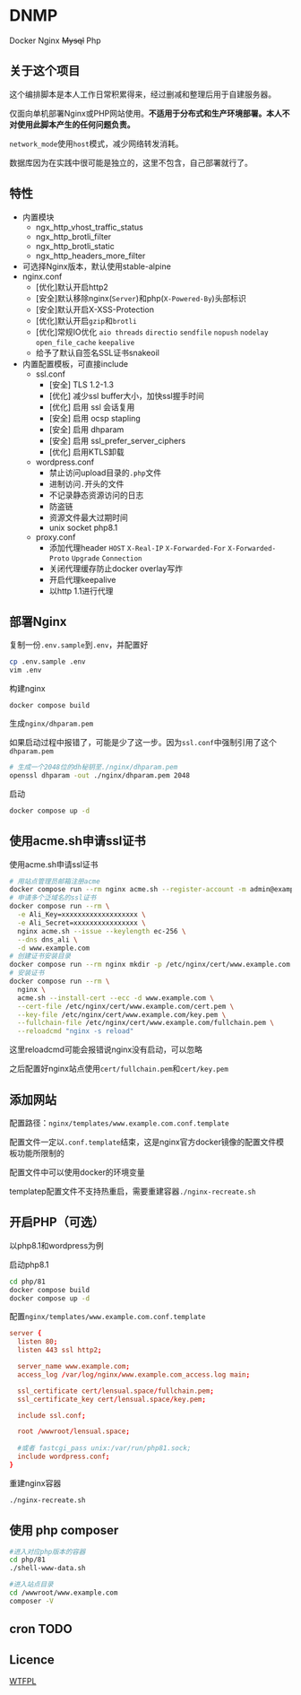 # DNMP

Docker Nginx ~~Mysql~~ Php

## 关于这个项目

这个编排脚本是本人工作日常积累得来，经过删减和整理后用于自建服务器。

仅面向单机部署Nginx或PHP网站使用。**不适用于分布式和生产环境部署。本人不对使用此脚本产生的任何问题负责。**

`network_mode`使用`host`模式，减少网络转发消耗。

数据库因为在实践中很可能是独立的，这里不包含，自己部署就行了。

## 特性
- 内置模块
  - ngx_http_vhost_traffic_status
  - ngx_http_brotli_filter
  - ngx_http_brotli_static
  - ngx_http_headers_more_filter
- 可选择Nginx版本，默认使用stable-alpine
- nginx.conf
  - [优化]默认开启http2
  - [安全]默认移除nginx(`Server`)和php(`X-Powered-By`)头部标识
  - [安全]默认开启X-XSS-Protection
  - [优化]默认开启`gzip`和`brotli`
  - [优化]常规IO优化 `aio threads` `directio` `sendfile` `nopush` `nodelay` `open_file_cache` `keepalive`
  - 给予了默认自签名SSL证书snakeoil
- 内置配置模板，可直接include
  - ssl.conf
    - [安全] TLS 1.2-1.3
    - [优化] 减少ssl buffer大小，加快ssl握手时间
    - [优化] 启用 ssl 会话复用
    - [安全] 启用 ocsp stapling
    - [安全] 启用 dhparam
    - [安全] 启用 ssl_prefer_server_ciphers
    - [优化] 启用KTLS卸载
  - wordpress.conf
    - 禁止访问upload目录的`.php`文件
    - 进制访问`.`开头的文件
    - 不记录静态资源访问的日志
    - 防盗链
    - 资源文件最大过期时间
    - unix socket php8.1
  - proxy.conf
    - 添加代理header `HOST` `X-Real-IP` `X-Forwarded-For` `X-Forwarded-Proto` `Upgrade` `Connection`
    - 关闭代理缓存防止docker overlay写炸
    - 开启代理keepalive
    - 以http 1.1进行代理

## 部署Nginx

复制一份`.env.sample`到`.env`，并配置好

```sh
cp .env.sample .env
vim .env
```

构建nginx

```
docker compose build
```

生成`nginx/dhparam.pem`

如果启动过程中报错了，可能是少了这一步。因为`ssl.conf`中强制引用了这个`dhparam.pem`

```sh
# 生成一个2048位的dh秘钥至./nginx/dhparam.pem
openssl dhparam -out ./nginx/dhparam.pem 2048
```

启动

```sh
docker compose up -d
```

## 使用acme.sh申请ssl证书

使用acme.sh申请ssl证书

```sh
# 用站点管理员邮箱注册acme
docker compose run --rm nginx acme.sh --register-account -m admin@example.com
# 申请多个泛域名的ssl证书
docker compose run --rm \
  -e Ali_Key=xxxxxxxxxxxxxxxxxxx \
  -e Ali_Secret=xxxxxxxxxxxxxxxx \
  nginx acme.sh --issue --keylength ec-256 \
  --dns dns_ali \
  -d www.example.com
# 创建证书安装目录
docker compose run --rm nginx mkdir -p /etc/nginx/cert/www.example.com
# 安装证书
docker compose run --rm \
  nginx \
  acme.sh --install-cert --ecc -d www.example.com \
  --cert-file /etc/nginx/cert/www.example.com/cert.pem \
  --key-file /etc/nginx/cert/www.example.com/key.pem \
  --fullchain-file /etc/nginx/cert/www.example.com/fullchain.pem \
  --reloadcmd "nginx -s reload"
```

这里reloadcmd可能会报错说nginx没有启动，可以忽略

之后配置好nginx站点使用`cert/fullchain.pem`和`cert/key.pem`

## 添加网站

配置路径：`nginx/templates/www.example.com.conf.template`

配置文件一定以`.conf.template`结束，这是nginx官方docker镜像的配置文件模板功能所限制的

配置文件中可以使用docker的环境变量

templatep配置文件不支持热重启，需要重建容器`./nginx-recreate.sh`

## 开启PHP（可选）

以php8.1和wordpress为例

启动php8.1

```sh
cd php/81
docker compose build
docker compose up -d
```

配置`nginx/templates/www.example.com.conf.template`

```conf
server {
  listen 80;
  listen 443 ssl http2;

  server_name www.example.com;
  access_log /var/log/nginx/www.example.com_access.log main;

  ssl_certificate cert/lensual.space/fullchain.pem;
  ssl_certificate_key cert/lensual.space/key.pem;  

  include ssl.conf;

  root /wwwroot/lensual.space;
  
  #或者 fastcgi_pass unix:/var/run/php81.sock;
  include wordpress.conf;
}
```

重建nginx容器

```sh
./nginx-recreate.sh
```

## 使用 php composer

```sh
#进入对应php版本的容器
cd php/81
./shell-www-data.sh

#进入站点目录
cd /wwwroot/www.example.com
composer -V
```

## cron TODO


## Licence

[WTFPL](./LICENCE)
